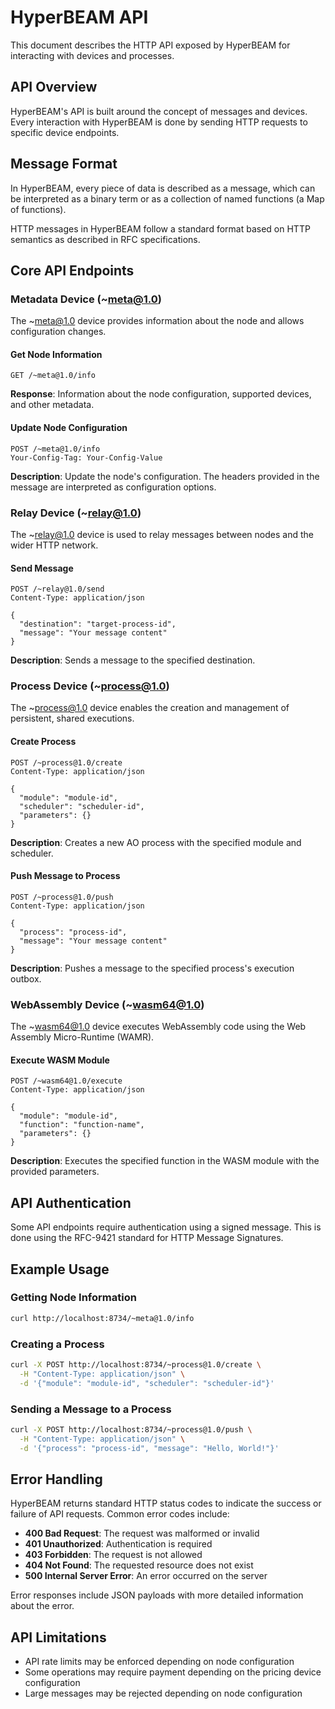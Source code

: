 # HyperBEAM API

This document describes the HTTP API exposed by HyperBEAM for interacting with devices and processes.

## API Overview

HyperBEAM's API is built around the concept of messages and devices. Every interaction with HyperBEAM is done by sending HTTP requests to specific device endpoints.

## Message Format

In HyperBEAM, every piece of data is described as a message, which can be interpreted as a binary term or as a collection of named functions (a Map of functions).

HTTP messages in HyperBEAM follow a standard format based on HTTP semantics as described in RFC specifications.

## Core API Endpoints

### Metadata Device (~meta@1.0)

The ~meta@1.0 device provides information about the node and allows configuration changes.

#### Get Node Information

```
GET /~meta@1.0/info
```

**Response**: Information about the node configuration, supported devices, and other metadata.

#### Update Node Configuration

```
POST /~meta@1.0/info
Your-Config-Tag: Your-Config-Value
```

**Description**: Update the node's configuration. The headers provided in the message are interpreted as configuration options.

### Relay Device (~relay@1.0)

The ~relay@1.0 device is used to relay messages between nodes and the wider HTTP network.

#### Send Message

```
POST /~relay@1.0/send
Content-Type: application/json

{
  "destination": "target-process-id",
  "message": "Your message content"
}
```

**Description**: Sends a message to the specified destination.

### Process Device (~process@1.0)

The ~process@1.0 device enables the creation and management of persistent, shared executions.

#### Create Process

```
POST /~process@1.0/create
Content-Type: application/json

{
  "module": "module-id",
  "scheduler": "scheduler-id",
  "parameters": {}
}
```

**Description**: Creates a new AO process with the specified module and scheduler.

#### Push Message to Process

```
POST /~process@1.0/push
Content-Type: application/json

{
  "process": "process-id",
  "message": "Your message content"
}
```

**Description**: Pushes a message to the specified process's execution outbox.

### WebAssembly Device (~wasm64@1.0)

The ~wasm64@1.0 device executes WebAssembly code using the Web Assembly Micro-Runtime (WAMR).

#### Execute WASM Module

```
POST /~wasm64@1.0/execute
Content-Type: application/json

{
  "module": "module-id",
  "function": "function-name",
  "parameters": {}
}
```

**Description**: Executes the specified function in the WASM module with the provided parameters.

## API Authentication

Some API endpoints require authentication using a signed message. This is done using the RFC-9421 standard for HTTP Message Signatures.

## Example Usage

### Getting Node Information

```bash
curl http://localhost:8734/~meta@1.0/info
```

### Creating a Process

```bash
curl -X POST http://localhost:8734/~process@1.0/create \
  -H "Content-Type: application/json" \
  -d '{"module": "module-id", "scheduler": "scheduler-id"}'
```

### Sending a Message to a Process

```bash
curl -X POST http://localhost:8734/~process@1.0/push \
  -H "Content-Type: application/json" \
  -d '{"process": "process-id", "message": "Hello, World!"}'
```

## Error Handling

HyperBEAM returns standard HTTP status codes to indicate the success or failure of API requests. Common error codes include:

- **400 Bad Request**: The request was malformed or invalid
- **401 Unauthorized**: Authentication is required
- **403 Forbidden**: The request is not allowed
- **404 Not Found**: The requested resource does not exist
- **500 Internal Server Error**: An error occurred on the server

Error responses include JSON payloads with more detailed information about the error.

## API Limitations

- API rate limits may be enforced depending on node configuration
- Some operations may require payment depending on the pricing device configuration
- Large messages may be rejected depending on node configuration